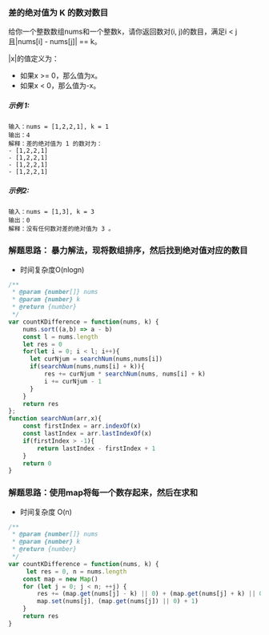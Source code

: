### 差的绝对值为 K 的数对数目
给你一个整数数组nums和一个整数k，请你返回数对(i, j)的数目，满足i < j且|nums[i] - nums[j]| == k。

|x|的值定义为：

- 如果x >= 0，那么值为x。
- 如果x < 0，那么值为-x。

##### 示例 1:

    输入：nums = [1,2,2,1], k = 1
    输出：4
    解释：差的绝对值为 1 的数对为：
    - [1,2,2,1]
    - [1,2,2,1]
    - [1,2,2,1]
    - [1,2,2,1]
##### 示例2:

    输入：nums = [1,3], k = 3
    输出：0
    解释：没有任何数对差的绝对值为 3 。

### 解题思路： 暴力解法，现将数组排序，然后找到绝对值对应的数目
- 时间复杂度O(nlogn)
```js
/**
 * @param {number[]} nums
 * @param {number} k
 * @return {number}
 */
var countKDifference = function(nums, k) {
    nums.sort((a,b) => a - b)
    const l = nums.length
    let res = 0
    for(let i = 0; i < l; i++){
      let curNjum = searchNum(nums,nums[i])
      if(searchNum(nums,nums[i] + k)){
          res += curNjum * searchNum(nums, nums[i] + k)
          i += curNjum - 1
      }
    }
    return res
};
function searchNum(arr,x){
    const firstIndex = arr.indexOf(x)
    const lastIndex = arr.lastIndexOf(x)
    if(firstIndex > -1){
        return lastIndex - firstIndex + 1
    }
    return 0
}
```
### 解题思路：使用map将每一个数存起来，然后在求和
- 时间复杂度 O(n)
```js
/**
 * @param {number[]} nums
 * @param {number} k
 * @return {number}
 */
var countKDifference = function(nums, k) {
     let res = 0, n = nums.length
    const map = new Map()
    for (let j = 0; j < n; ++j) {
        res += (map.get(nums[j] - k) || 0) + (map.get(nums[j] + k) || 0)
        map.set(nums[j], (map.get(nums[j]) || 0) + 1)
    }
    return res
}
```